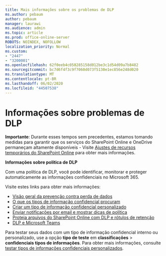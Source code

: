 ```yaml
---
title: Mais informações sobre os problemas de DLP
ms.author: pebaum
author: pebaum
manager: laurawi
ms.audience: admin
ms.topic: article
ms.prod: office-online-server
ROBOTS: NOINDEX, NOFOLLOW
localization_priority: Normal
ms.custom:
- "2447"
- "3200001"
ms.openlocfilehash: 62f0eeb4c058285158d012be3c1d54d09a7b8482
ms.sourcegitcommit: bc7d6f4f3c9f7060d073f5130e1ec856e248d020
ms.translationtype: MT
ms.contentlocale: pt-BR
ms.lasthandoff: 06/02/2020
ms.locfileid: "44507538"
---
```

# <a name="information-about-dlp-issues"></a>Informações sobre problemas de DLP

**Importante**: Durante esses tempos sem precedentes, estamos tomando medidas para garantir que os serviços do SharePoint Online e OneDrive permaneçam altamente disponíveis - Visite [Ajustes de recursos temporários do SharePoint Online](https://aka.ms/ODSPAdjustments) para obter mais informações.

**Informações sobre política de DLP**

Com uma política de DLP, você pode identificar, monitorar e proteger automaticamente as informações confidenciais no Microsoft 365.

Visite estes links para obter mais informações:

- [Visão geral da prevenção contra perda de dados](https://docs.microsoft.com/microsoft-365/compliance/data-loss-prevention-policies)
- [O que os tipos de informação confidencial procuram](https://docs.microsoft.com/microsoft-365/compliance/sensitive-information-type-entity-definitions)
- [Criar um tipo de informação confidencial personalizado](https://docs.microsoft.com/microsoft-365/compliance/create-a-custom-sensitive-information-type)
- [Enviar notificações por email e mostrar dicas de política](https://docs.microsoft.com/microsoft-365/compliance/use-notifications-and-policy-tips)
- [Proteja arquivos do SharePoint Online com DLP e rótulos de retenção](https://docs.microsoft.com/microsoft-365/compliance/protect-sharepoint-online-files-with-office-365-labels-and-dlp)
- [DLP e Microsoft Teams](https://docs.microsoft.com/microsoft-365/compliance/dlp-microsoft-teams)

Para testar seus dados com um tipo de informação confidencial interno ou personalizado, use a opção **tipo de teste** em **classificações**  >  **confidenciais tipos de informações**. Para obter mais informações, consulte [testar tipos de informações confidenciais personalizados](https://docs.microsoft.com/microsoft-365/compliance/create-a-custom-sensitive-information-type#create-custom-sensitive-information-types-in-the-security--compliance-center).